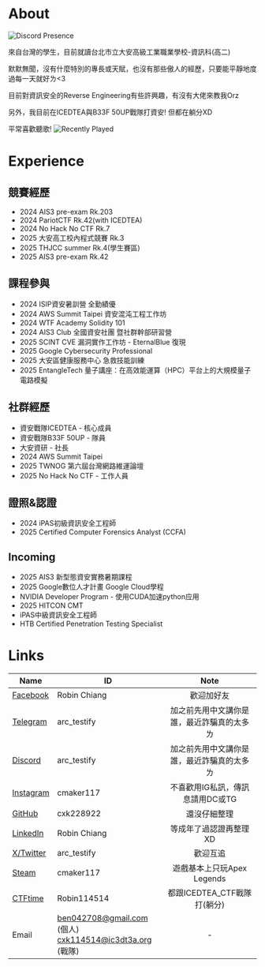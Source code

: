 # About 

<!-- <a href="https://wakatime.com/@125ffe1f-f833-479f-bec1-9983c5b5f8dd"><img src="https://wakatime.com/badge/user/125ffe1f-f833-479f-bec1-9983c5b5f8dd.svg" alt="Loading"></a><br> -->
![Discord Presence](https://lanyard-profile-readme.vercel.app/api/574487545392398337)

來自台灣的學生，目前就讀台北市立大安高級工業職業學校-資訊科(高二)

默默無聞，沒有什麼特別的專長或天賦，也沒有那些傲人的經歷，只要能平靜地度過每一天就好ㄌ<3

目前對資訊安全的Reverse Engineering有些許興趣，有沒有大佬來教我Orz

另外，我目前在ICEDTEA與B33F 50UP戰隊打資安! 但都在躺分XD



平常喜歡聽歌!
![Recently Played](https://lastfm-recently-played.vercel.app/api?user=cxk228922)

# Experience

## 競賽經歷
- 2024 AIS3 pre-exam Rk.203
- 2024 PariotCTF Rk.42(with ICEDTEA)
- 2024 No Hack No CTF Rk.7
- 2025 大安高工校內程式競賽 Rk.3
- 2025 THJCC summer Rk.4(學生賽區)
- 2025 AIS3 pre-exam Rk.42

## 課程參與
- 2024 ISIP資安暑訓營 全勤績優
- 2024 AWS Summit Taipei 資安混沌工程工作坊
- 2024 WTF Academy Solidity 101
- 2024 AIS3 Club 全國資安社團 暨社群幹部研習營
- 2025 SCINT CVE 漏洞實作工作坊 - EternalBlue 復現
- 2025 Google Cybersecurity Professional
- 2025 大安區健康服務中心 急救技能訓練
- 2025 EntangleTech 量子講座：在高效能運算（HPC）平台上的大規模量子電路模擬

## 社群經歷
- 資安戰隊ICEDTEA - 核心成員
- 資安戰隊B33F 50UP - 隊員
- 大安資研 - 社長
- 2024 AWS Summit Taipei
- 2025 TWNOG 第六屆台灣網路維運論壇
- 2025 No Hack No CTF - 工作人員

## 證照&認證
- 2024 iPAS初級資訊安全工程師
- 2025 Certified Computer Forensics Analyst (CCFA)

## Incoming
- 2025 AIS3 新型態資安實務暑期課程
- 2025 Google數位人才計畫 Google Cloud學程
- NVIDIA Developer Program - 使用CUDA加速python应用
- 2025 HITCON CMT
- iPAS中級資訊安全工程師
- HTB Certified Penetration Testing Specialist

# Links


| Name                                                                | ID                                                          |                    Note                    |
| ------------------------------------------------------------------- | ----------------------------------------------------------- |:------------------------------------------:|
| [Facebook](https://www.facebook.com/profile.php?id=100024622431683) | Robin Chiang                                                |                 歡迎加好友                 |
| [Telegram](https://t.me/arc_testify)                                | arc_testify                                                 | 加之前先用中文講你是誰，最近詐騙真的太多ㄌ |
| [Discord](https://discord.com/users/574487545392398337)             | arc_testify                                                 | 加之前先用中文講你是誰，最近詐騙真的太多ㄌ |
| [Instagram](https://www.instagram.com/cmaker117/)                   | cmaker117                                                   |      不喜歡用IG私訊，傳訊息請用DC或TG      |
| [GitHub](https://github.com/cxk228922)                              | cxk228922                                                   |                還沒仔細整理                |
| [LinkedIn](www.linkedin.com/in/robin-chiang-834b822a4)              | Robin Chiang                                                |           等成年了過認證再整理XD           |
| [X/Twitter](https://x.com/arc_testify)                              | arc_testify                                                 |                  歡迎互追                  |
| [Steam](https://steamcommunity.com/profiles/76561199210296732)      | cmaker117                                                   |         遊戲基本上只玩Apex Legends         |
| [CTFtime](https://ctftime.org/user/196421)                          | Robin114514                                                 |        都跟ICEDTEA_CTF戰隊打(躺分)         |
| Email                                                               | ben042708@gmail.com (個人)<br> cxk114514@ic3dt3a.org (戰隊) |                     -                      |
